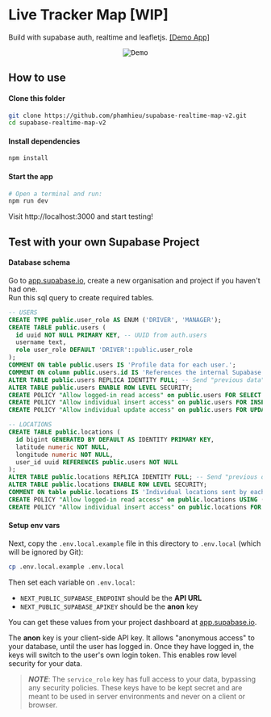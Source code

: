 # Live Tracker Map [WIP]
Build with supabase auth, realtime and leafletjs. [[Demo App]](https://realtime-map-v2.vercel.app/)

<p align="center">
<kbd>
<img src="https://media.giphy.com/media/iDU80ngpsSddc0ObGI/giphy.gif" alt="Demo"/>
</kbd>
</p>

## How to use
#### Clone this folder
```bash
git clone https://github.com/phamhieu/supabase-realtime-map-v2.git
cd supabase-realtime-map-v2
```

#### Install dependencies
```bash
npm install 
```

#### Start the app
```bash
# Open a terminal and run:
npm run dev
```
Visit http://localhost:3000 and start testing!

## Test with your own Supabase Project
#### Database schema
Go to [app.supabase.io](https://app.supabase.io/), create a new organisation and project if you haven't had one.  
Run this sql query to create required tables.
```sql
-- USERS
CREATE TYPE public.user_role AS ENUM ('DRIVER', 'MANAGER');
CREATE TABLE public.users (
  id uuid NOT NULL PRIMARY KEY, -- UUID from auth.users
  username text,
  role user_role DEFAULT 'DRIVER'::public.user_role
);
COMMENT ON table public.users IS 'Profile data for each user.';
COMMENT ON column public.users.id IS 'References the internal Supabase Auth user.';
ALTER TABLE public.users REPLICA IDENTITY FULL; -- Send "previous data" on change 
ALTER TABLE public.users ENABLE ROW LEVEL SECURITY;
CREATE POLICY "Allow logged-in read access" on public.users FOR SELECT USING ( auth.role() = 'authenticated' );
CREATE POLICY "Allow individual insert access" on public.users FOR INSERT WITH CHECK ( auth.uid() = id );
CREATE POLICY "Allow individual update access" on public.users FOR UPDATE USING ( auth.uid() = id );

-- LOCATIONS
CREATE TABLE public.locations (
  id bigint GENERATED BY DEFAULT AS IDENTITY PRIMARY KEY,
  latitude numeric NOT NULL,
  longitude numeric NOT NULL,
  user_id uuid REFERENCES public.users NOT NULL
);
ALTER TABLE public.locations REPLICA IDENTITY FULL; -- Send "previous data" on change
ALTER TABLE public.locations ENABLE ROW LEVEL SECURITY;
COMMENT ON table public.locations IS 'Individual locations sent by each user.';
CREATE POLICY "Allow logged-in read access" on public.locations USING ( auth.role() = 'authenticated' );
CREATE POLICY "Allow individual insert access" on public.locations FOR INSERT WITH CHECK ( auth.uid() = user_id );
```

#### Setup env vars
Next, copy the `.env.local.example` file in this directory to `.env.local` (which will be ignored by Git):

```bash
cp .env.local.example .env.local
```

Then set each variable on `.env.local`:

- `NEXT_PUBLIC_SUPABASE_ENDPOINT` should be the **API URL**
- `NEXT_PUBLIC_SUPABASE_APIKEY` should be the **anon** key

You can get these values from your project dashboard at [app.supabase.io](https://app.supabase.io/).

The **anon** key is your client-side API key. It allows "anonymous access" to your database, until the user has logged in. Once they have logged in, the keys will switch to the user's own login token. This enables row level security for your data.

> **_NOTE_**: The `service_role` key has full access to your data, bypassing any security policies. These keys have to be kept secret and are meant to be used in server environments and never on a client or browser.